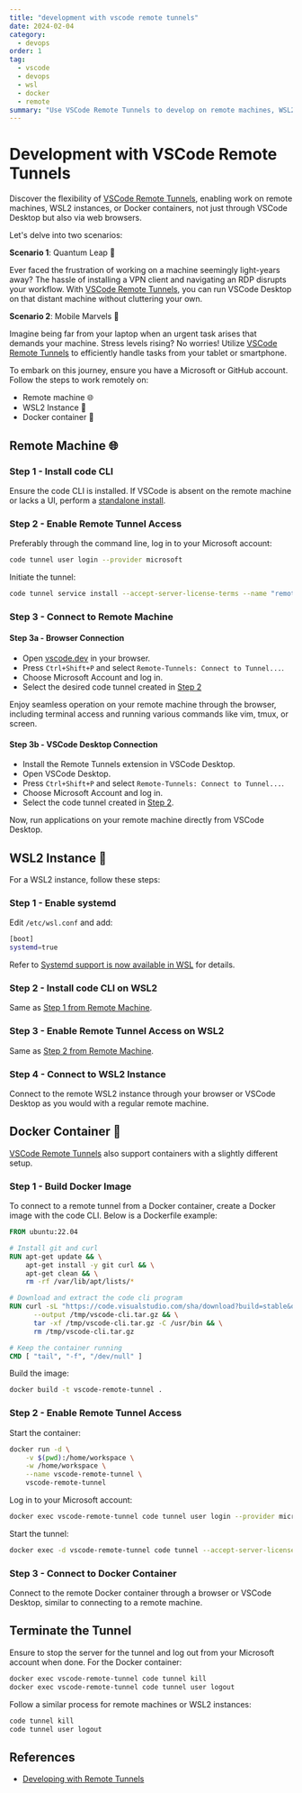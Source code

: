 ```yaml
---
title: "development with vscode remote tunnels"
date: 2024-02-04
category:
  - devops
order: 1
tag:
  - vscode
  - devops
  - wsl
  - docker
  - remote
summary: "Use VSCode Remote Tunnels to develop on remote machines, WSL2, or Docker from anywhere."
---
```


# Development with VSCode Remote Tunnels

Discover the flexibility of [VSCode Remote Tunnels][remote-tunnels], enabling work on remote
machines, WSL2 instances, or Docker containers, not just through VSCode Desktop but also via web
browsers.

Let's delve into two scenarios:

**Scenario 1**: Quantum Leap 🌌

Ever faced the frustration of working on a machine seemingly light-years away? The hassle of
installing a VPN client and navigating an RDP disrupts your workflow. With [VSCode Remote
Tunnels][remote-tunnels], you can run VSCode Desktop on that distant machine without cluttering your
own.

**Scenario 2**: Mobile Marvels 📲

Imagine being far from your laptop when an urgent task arises that demands your machine. Stress
levels rising? No worries! Utilize [VSCode Remote Tunnels][remote-tunnels] to efficiently handle
tasks from your tablet or smartphone.

To embark on this journey, ensure you have a Microsoft or GitHub account. Follow the steps to work
remotely on:

- Remote machine 🌐
- WSL2 Instance 🚧
- Docker container 🐋

## Remote Machine 🌐

### Step 1 - Install code CLI

Ensure the code CLI is installed. If VSCode is absent on the remote machine or lacks a UI, perform a
[standalone install].

### Step 2 - Enable Remote Tunnel Access

Preferably through the command line, log in to your Microsoft account:

```bash
code tunnel user login --provider microsoft
```

Initiate the tunnel:

```bash
code tunnel service install --accept-server-license-terms --name "remote-tunnel"
```

### Step 3 - Connect to Remote Machine

#### Step 3a - Browser Connection

- Open [vscode.dev] in your browser.
- Press `Ctrl+Shift+P` and select `Remote-Tunnels: Connect to Tunnel...`.
- Choose Microsoft Account and log in.
- Select the desired code tunnel created in [Step 2](#step-2---enable-remote-tunnel-access)

Enjoy seamless operation on your remote machine through the browser, including terminal access and
running various commands like vim, tmux, or screen.

#### Step 3b - VSCode Desktop Connection

- Install the Remote Tunnels extension in VSCode Desktop.
- Open VSCode Desktop.
- Press `Ctrl+Shift+P` and select `Remote-Tunnels: Connect to Tunnel...`.
- Choose Microsoft Account and log in.
- Select the code tunnel created in [Step 2](#step-2---enable-remote-tunnel-access).

Now, run applications on your remote machine directly from VSCode Desktop.

## WSL2 Instance 🚧

For a WSL2 instance, follow these steps:

### Step 1 - Enable systemd

Edit `/etc/wsl.conf` and add:

```bash
[boot]
systemd=true
```

Refer to [Systemd support is now available in WSL][systemd-in-wsl] for details.

### Step 2 - Install code CLI on WSL2

Same as [Step 1 from Remote Machine](#step-1---install-code-cli).

### Step 3 - Enable Remote Tunnel Access on WSL2

Same as [Step 2 from Remote Machine](#step-2---enable-remote-tunnel-access).

### Step 4 - Connect to WSL2 Instance

Connect to the remote WSL2 instance through your browser or VSCode Desktop as you would with a
regular remote machine.

## Docker Container 🐋

[VSCode Remote Tunnels][remote-tunnels] also support containers with a slightly different setup.

### Step 1 - Build Docker Image

To connect to a remote tunnel from a Docker container, create a Docker image with the code CLI.
Below is a Dockerfile example:

```dockerfile
FROM ubuntu:22.04

# Install git and curl
RUN apt-get update && \
    apt-get install -y git curl && \
    apt-get clean && \
    rm -rf /var/lib/apt/lists/*

# Download and extract the code cli program
RUN curl -sL "https://code.visualstudio.com/sha/download?build=stable&os=cli-alpine-x64" \
      --output /tmp/vscode-cli.tar.gz && \
      tar -xf /tmp/vscode-cli.tar.gz -C /usr/bin && \
      rm /tmp/vscode-cli.tar.gz

# Keep the container running
CMD [ "tail", "-f", "/dev/null" ]
```

Build the image:

```bash
docker build -t vscode-remote-tunnel .
```

### Step 2 - Enable Remote Tunnel Access

Start the container:

```bash
docker run -d \
    -v $(pwd):/home/workspace \
    -w /home/workspace \
    --name vscode-remote-tunnel \
    vscode-remote-tunnel
```

Log in to your Microsoft account:

```bash
docker exec vscode-remote-tunnel code tunnel user login --provider microsoft
```

Start the tunnel:

```bash
docker exec -d vscode-remote-tunnel code tunnel --accept-server-license-terms --name "docker-tunnel"
```

### Step 3 - Connect to Docker Container

Connect to the remote Docker container through a browser or VSCode Desktop, similar to connecting to
a remote machine.

## Terminate the Tunnel

Ensure to stop the server for the tunnel and log out from your Microsoft account when done. For the
Docker container:

```bash
docker exec vscode-remote-tunnel code tunnel kill
docker exec vscode-remote-tunnel code tunnel user logout
```

Follow a similar process for remote machines or WSL2 instances:

```bash
code tunnel kill
code tunnel user logout
```

## References

- [Developing with Remote Tunnels][remote-tunnels]

[remote-tunnels]: https://code.visualstudio.com/docs/remote/tunnels
[standalone install]: https://code.visualstudio.com/#alt-downloads
[systemd-in-wsl]: https://devblogs.microsoft.com/commandline/systemd-support-is-now-available-in-wsl/
[usage-limits]: https://code.visualstudio.com/docs/remote/tunnels#_are-there-usage-limits-for-the-tunneling-service
[vscode.dev]: https://vscode.dev

